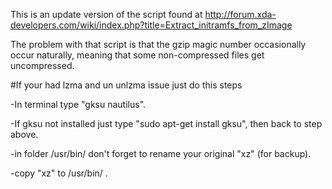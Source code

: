 This is an update version of the script found at 
http://forum.xda-developers.com/wiki/index.php?title=Extract_initramfs_from_zImage

The problem with that script is that the gzip magic number occasionally occur 
naturally, meaning that some non-compressed files get uncompressed.

#If your had lzma and un unlzma issue just do this steps

-In terminal type "gksu nautilus".

-If gksu not installed just type "sudo apt-get install gksu", then back to step above.

-in folder /usr/bin/ don't forget to rename your original "xz" (for backup).

-copy "xz" to /usr/bin/ .
